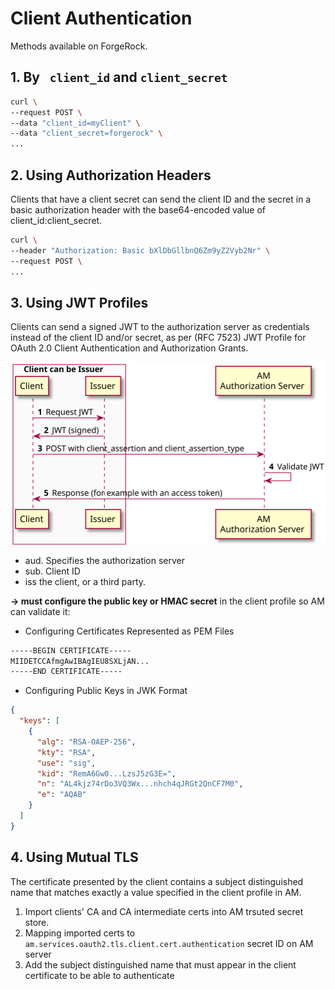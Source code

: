 # Client Authentication

Methods available on ForgeRock.

## 1. By ` client_id` and `client_secret`

```bash
curl \
--request POST \
--data "client_id=myClient" \
--data "client_secret=forgerock" \
...
```

## 2. Using Authorization Headers

Clients that have a client secret can send the client ID and the secret in a basic authorization header with the base64-encoded value of client_id:client_secret.

```bash
curl \
--header "Authorization: Basic bXlDbGllbnQ6Zm9yZ2Vyb2Nr" \
--request POST \
...
```

## 3. Using JWT Profiles

Clients can send a signed JWT to the authorization server as credentials instead of the client ID and/or secret, as per (RFC 7523) JWT Profile for OAuth 2.0 Client Authentication and Authorization Grants. 

![oauth2-jwt-bearer-authn](imgs/oauth2-jwt-bearer-authn.svg "oauth2-jwt-bearer-authn")

* aud. Specifies the authorization server
* sub. Client ID
* iss the client, or a third party. 

**-> must configure the public key or HMAC secret** in the client profile so AM can validate it: 

* Configuring Certificates Represented as PEM Files
```bash
-----BEGIN CERTIFICATE-----
MIIDETCCAfmgAwIBAgIEU8SXLjAN...
-----END CERTIFICATE-----
```

* Configuring Public Keys in JWK Format
```json
{
  "keys": [
    {
      "alg": "RSA-OAEP-256",
      "kty": "RSA",
      "use": "sig",
      "kid": "RemA6Gw0...LzsJ5zG3E=",
      "n": "AL4kjz74rDo3VQ3Wx...nhch4qJRGt2QnCF7M0",
      "e": "AQAB"
    }
  ]
}
```

## 4. Using Mutual TLS

The certificate presented by the client contains a subject distinguished name that matches exactly a value specified in the client profile in AM.

1. Import clients' CA and CA intermediate certs into AM trsuted secret store.
2. Mapping imported certs to `am.services.oauth2.tls.client.cert.authentication` secret ID on AM server
3. Add the subject distinguished name that must appear in the client certificate to be able to authenticate